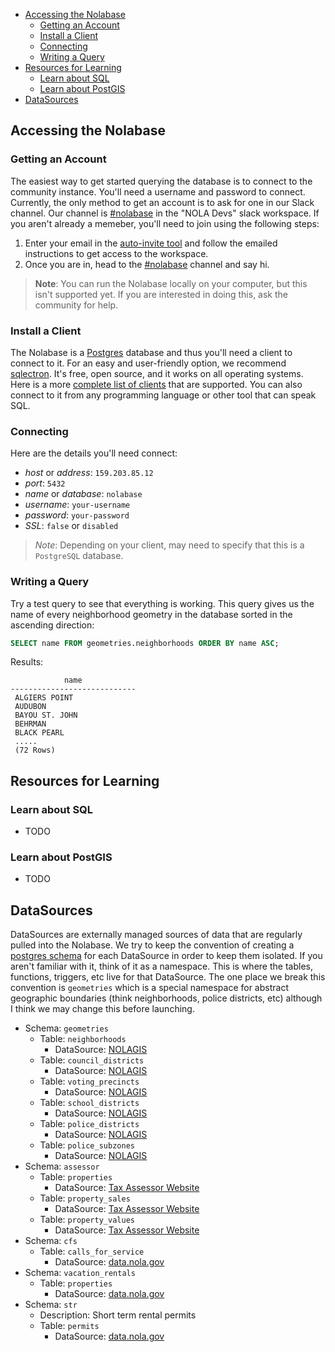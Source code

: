 - [Accessing the Nolabase](#accessing-the-nolabase)
  - [Getting an Account](#getting-an-account)
  - [Install a Client](#install-a-client)
  - [Connecting](#connecting)
  - [Writing a Query](#writing-a-query)
- [Resources for Learning](#resources-for-learning)
  - [Learn about SQL](#learn-about-sql)
  - [Learn about PostGIS](#learn-about-postgis)
- [DataSources](#datasources)

## Accessing the Nolabase

### Getting an Account

The easiest way to get started querying the database is to connect to the community instance. You'll need a
username and password to connect. Currently, the only method to get an account is to ask for one in our Slack channel. Our channel is [#nolabase](https://nola.slack.com/archives/C01K1TBMRFA) in the "NOLA Devs" slack workspace. If you aren't already a memeber, you'll need to join using the following steps:

1. Enter your email in the [auto-invite tool](https://nola-slackin.herokuapp.com/) and follow the emailed instructions to get access to the workspace.
2. Once you are in, head to the [#nolabase](https://nola.slack.com/archives/C01K1TBMRFA) channel and say hi.

> **Note**:
> You can run the Nolabase locally on your computer, but this isn't supported yet. If you are interested in doing this, ask the community for help.

### Install a Client

The Nolabase is a [Postgres](https://www.postgresql.org/) database and thus you'll need a client to connect to it.
For an easy and user-friendly option, we recommend [sqlectron](https://sqlectron.github.io/). It's free, open source, and it works on all operating systems. Here is a more [complete list of clients](https://wiki.postgresql.org/wiki/PostgreSQL_Clients) that are supported. You can also connect to it from any programming language or other tool that can speak SQL.

### Connecting

Here are the details you'll need connect:

* *host* or *address*: `159.203.85.12`
* *port*: `5432`
* *name* or *database*: `nolabase`
* *username*: `your-username`
* *password*: `your-password`
* *SSL*: `false` or `disabled`

> *Note*: Depending on your client, may need to specify that this is a `PostgreSQL` database. 

### Writing a Query

Try a test query to see that everything is working. This query
gives us the name of every neighborhood geometry in the database
sorted in the ascending direction:

```sql
SELECT name FROM geometries.neighborhoods ORDER BY name ASC;
```

Results:

```
            name
----------------------------
 ALGIERS POINT
 AUDUBON
 BAYOU ST. JOHN
 BEHRMAN
 BLACK PEARL
 .....
 (72 Rows)
```

## Resources for Learning

### Learn about SQL

* TODO

### Learn about PostGIS

* TODO

## DataSources 

DataSources are externally managed sources of data that are regularly pulled into the Nolabase. We try to keep the convention of creating a [postgres schema](https://www.postgresql.org/docs/9.1/ddl-schemas.html) for each DataSource in order to keep them isolated. If you aren't familiar with it, think of it as a namespace. This is where the tables, functions, triggers, etc live for that DataSource. The one place we break this convention is
`geometries` which is a special namespace for abstract geographic boundaries (think neighborhoods, police districts, etc) although I think we may change this before launching.

* Schema: `geometries`
  * Table: `neighborhoods`
    * DataSource: [NOLAGIS](https://portal-nolagis.opendata.arcgis.com/datasets/neighborhood-statistical-areas)
  * Table: `council_districts`
    * DataSource: [NOLAGIS](https://portal-nolagis.opendata.arcgis.com/datasets/4593a994e7644bcc91d9e1c096df1734_0)
  * Table: `voting_precincts`
    * DataSource: [NOLAGIS](https://portal-nolagis.opendata.arcgis.com/datasets/total-of-registered-voters)
  * Table: `school_districts`
    * DataSource: [NOLAGIS](https://portal-nolagis.opendata.arcgis.com/datasets/school-board-districts)
  * Table: `police_districts`
    * DataSource: [NOLAGIS](https://portal-nolagis.opendata.arcgis.com/datasets/nopd-police-zones)
  * Table: `police_subzones`
    * DataSource: [NOLAGIS](https://portal-nolagis.opendata.arcgis.com/datasets/nopd-police-subzones-reporting-districts)
* Schema: `assessor`
  * Table: `properties`
    * DataSource: [Tax Assessor Website](https://qpublic.net/la/orleans/)
  * Table: `property_sales`
    * DataSource: [Tax Assessor Website](https://qpublic.net/la/orleans/)
  * Table: `property_values`
    * DataSource: [Tax Assessor Website](https://qpublic.net/la/orleans/)
* Schema: `cfs`
  * Table: `calls_for_service`
    * DataSource: [data.nola.gov](https://data.nola.gov/Public-Safety-and-Preparedness/Call-for-Service-2020/hp7u-i9hf)
* Schema: `vacation_rentals`
  * Table: `properties`
    * DataSource: [data.nola.gov](https://data.nola.gov/Housing-Land-Use-and-Blight/Vacation-Rentals-Hotels-B-B-short-term-rentals-etc/rbhq-zbz9)
* Schema: `str`
  * Description: Short term rental permits
  * Table: `permits`
    * DataSource: [data.nola.gov](https://data.nola.gov/Housing-Land-Use-and-Blight/Short-Term-Rental-Permit-Applications/en36-xvxg)



